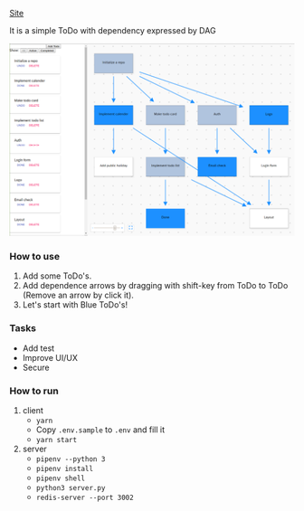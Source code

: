 [Site](https://todo.temp-iwata.tokyo/)

It is a simple ToDo with dependency expressed by DAG

![screenshot](./screenshot2.png)

### How to use
1. Add some ToDo's.
2. Add dependence arrows by dragging with shift-key from ToDo to ToDo (Remove an arrow by click it).
3. Let's start with Blue ToDo's!

### Tasks
- Add test
- Improve UI/UX
- Secure

### How to run
1. client
   - `yarn`
   - Copy `.env.sample` to `.env` and fill it
   - `yarn start`
2. server
   - `pipenv --python 3`
   - `pipenv install`
   - `pipenv shell`
   - `python3 server.py`
   - `redis-server --port 3002`
